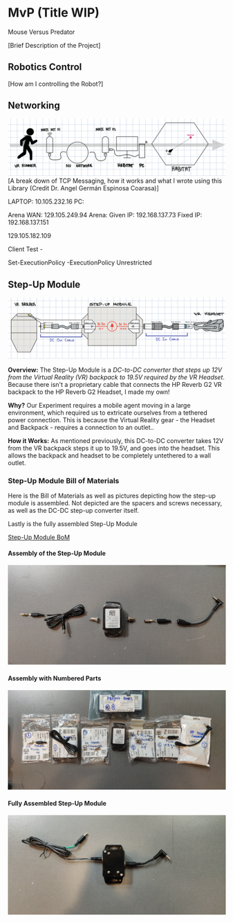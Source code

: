 # MvP (Title WIP)
Mouse Versus Predator

[Brief Description of the Project]

## Robotics Control
[How am I controlling the Robot?]

## Networking
![Networking Diagram](images/networking_diagram.jpg)
[A break down of TCP Messaging, how it works and what I wrote using this Library (Credit Dr. Angel Germán Espinosa Coarasa)]

LAPTOP: 10.105.232.16
PC: 

Arena WAN: 129.105.249.94
Arena: Given IP: 192.168.137.73
Fixed IP: 192.168.137.151

129.105.182.109

Client Test - 

Set-ExecutionPolicy -ExecutionPolicy Unrestricted

## Step-Up Module
![Step-Up Module Diagram](images/step_up_diagram.PNG)

**Overview:** The Step-Up Module is a *DC-to-DC converter that steps up 12V from the Virtual Reality (VR) backpack to 19.5V required by the VR Headset*. 
Because there isn't a proprietary cable that connects the HP Reverb G2 VR backpack to the HP Reverb G2 Headset, I made my own!

**Why?** Our Experiment requires a mobile agent moving in a large environment, which required us to extricate ourselves from a tethered power connection. This is because the Virtual Reality gear - the Headset and Backpack - requires a connection to an outlet..

**How it Works:** As mentioned previously, this DC-to-DC converter takes 12V from the VR backpack steps it up to 19.5V, and goes into the headset. This allows the backpack and headset to be completely untethered to a wall outlet.   



### Step-Up Module Bill of Materials
Here is the Bill of Materials as well as pictures depicting how the step-up module is assembled. Not depicted are the spacers and screws necessary, as well as the DC-DC step-up converter itself. 

Lastly is the fully assembled Step-Up Module

[Step-Up Module BoM](https://docs.google.com/spreadsheets/d/1b9FdkY2aQWLmUtxk2oAGR2HAnpVTHtHQpYreBFGOhEA/edit?usp=sharing)

#### Assembly of the Step-Up Module
![Assembly of the Step-Up Module](images/assembly_1.jpg)

#### Assembly with Numbered Parts
![Assembly with numbered parts](images/assembly_2.jpg)

#### Fully Assembled Step-Up Module
![Fully Assembled Module](images/full_assembly.jpg)